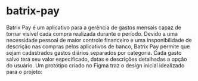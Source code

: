 # batrix-pay
Batrix Pay é um aplicativo para a gerência de gastos mensais capaz de tornar visível cada compra realizada durante o período. Devido a uma necessidade pessoal de maior controle financeiro e uma insponibilidade de descrição nas compras pelos aplicativos de banco, Batrix Pay permite que sejam cadastrados gastos diários separados por categoria.
Cada gasto salvo terá seu valor específicado, datas e descrições detalhadas a opção do usuário.
Um protótipo criado no Figma traz o design inicial idealizado para o projeto:
